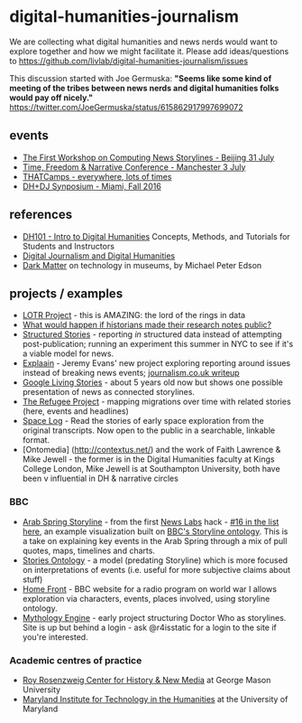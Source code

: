 # digital-humanities-journalism
We are collecting what digital humanities and news nerds would want to explore together and how we might facilitate it. Please add ideas/questions to https://github.com/livlab/digital-humanities-journalism/issues

This discussion started with Joe Germuska: 
**"Seems like some kind of meeting of the tribes between news nerds and digital humanities folks would pay off nicely."** 
https://twitter.com/JoeGermuska/status/615862917997699072

## events

* [The First Workshop on Computing News Storylines - Beijing 31 July](http://www.understandinglanguagebymachines.org/newsstory15/)
* [Time, Freedom & Narrative Conference - Manchester 3 July](https://timefreedomnarrative.wordpress.com/programme/)
* [THATCamps - everywhere, lots of times](http://thatcamp.org/)
* [DH+DJ Synposium - Miami, Fall 2016](https://twitter.com/albertocairo/status/616265345939013632)

## references

* [DH101 - Intro to Digital Humanities](http://dh101.humanities.ucla.edu/) Concepts, Methods, and Tutorials for Students and Instructors
* [Digital Journalism and Digital Humanities](http://www.dancohen.org/2012/02/08/digital-journalism-and-digital-humanities/)
* [Dark Matter](https://medium.com/tedx-experience/dark-matter-a6c7430d84d1) on technology in museums, by Michael Peter Edson

## projects / examples

* [LOTR Project](http://lotrproject.com/) - this is AMAZING: the lord of the rings in data 
* [What would happen if historians made their research notes public?](http://wcm1.web.rice.edu/open-notebook-history.html)
* [Structured Stories](http://www.structuredstories.com/) - reporting *in* structured data instead of attempting post-publication; running an experiment this summer in NYC to see if it's a viable model for news.
* [Explaain](http://explaain.com/) - Jeremy Evans' new project exploring reporting around issues instead of breaking news events; [journalism.co.uk writeup](https://www.journalism.co.uk/news/issues-not-news-how-explaain-wants-to-reinvent-the-article/s2/a565019/)
* [Google Living Stories](http://livingstories.googlelabs.com/) - about 5 years old now but shows one possible presentation of news as connected storylines.
* [The Refugee Project](http://www.therefugeeproject.org/#) - mapping migrations over time with related stories (here, events and headlines)
* [Space Log](http://spacelog.org/) - Read the stories of early space exploration from the original transcripts. Now open to the public in a searchable, linkable format.
* [Ontomedia] (http://contextus.net/) and the work of Faith Lawrence & Mike Jewell - the former is in the Digital Humanities faculty at Kings College London, Mike Jewell is at Southampton University, both have been v influential in DH & narrative circles

### BBC
* [Arab Spring Storyline](http://story-newshack.rhcloud.com/) - from the first [News Labs](http://bbcnewslabs.co.uk) hack - [#16 in the list here](http://newshack.co.uk/newshack-2013/hacks/), an example visualization built on [BBC's Storyline ontology](http://www.bbc.co.uk/ontologies/storyline). This is a take on explaining key events in the Arab Spring through a mix of pull quotes, maps, timelines and charts.
* [Stories Ontology](http://contextus.net/stories) - a model (predating Storyline) which is more focused on interpretations of events (i.e. useful for more subjective claims about stuff)
* [Home Front](http://homefront.ch.bbc.co.uk/) - BBC website for a radio program on world war I allows exploration via characters, events, places involved, using storyline ontology.
* [Mythology Engine](http://www.bbc.co.uk/blogs/researchanddevelopment/2010/03/the-mythology-engine-represent.shtml) - early project structuring Doctor Who as storylines. Site is up but behind a login - ask @r4isstatic for a login to the site if you're interested.

### Academic centres of practice
* [Roy Rosenzweig Center for History & New Media](http://chnm.gmu.edu) at George Mason University
* [Maryland Institute for Technology in the Humanities](http://mith.umd.edu) at the University of Maryland
